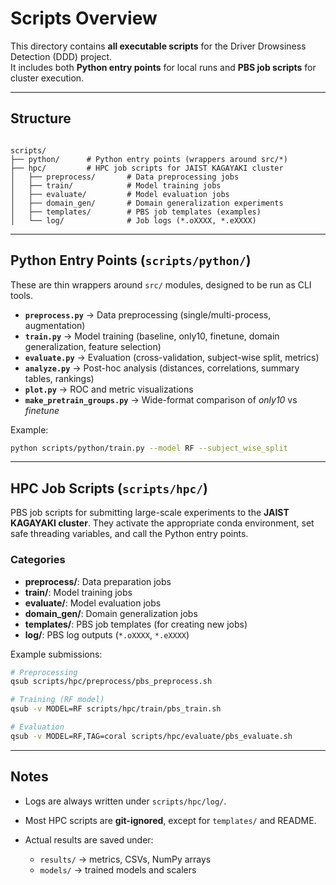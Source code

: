 # Scripts Overview

This directory contains **all executable scripts** for the Driver Drowsiness Detection (DDD) project.  
It includes both **Python entry points** for local runs and **PBS job scripts** for cluster execution.

---

## Structure

```

scripts/
├── python/      # Python entry points (wrappers around src/*)
├── hpc/         # HPC job scripts for JAIST KAGAYAKI cluster
│   ├── preprocess/       # Data preprocessing jobs
│   ├── train/            # Model training jobs
│   ├── evaluate/         # Model evaluation jobs
│   ├── domain_gen/       # Domain generalization experiments
│   ├── templates/        # PBS job templates (examples)
│   └── log/              # Job logs (*.oXXXX, *.eXXXX)

````

---

## Python Entry Points (`scripts/python/`)

These are thin wrappers around `src/` modules, designed to be run as CLI tools.

- **`preprocess.py`** → Data preprocessing (single/multi-process, augmentation)  
- **`train.py`** → Model training (baseline, only10, finetune, domain generalization, feature selection)  
- **`evaluate.py`** → Evaluation (cross-validation, subject-wise split, metrics)  
- **`analyze.py`** → Post-hoc analysis (distances, correlations, summary tables, rankings)  
- **`plot.py`** → ROC and metric visualizations  
- **`make_pretrain_groups.py`** → Wide-format comparison of *only10* vs *finetune*  

Example:
```bash
python scripts/python/train.py --model RF --subject_wise_split
````

---

## HPC Job Scripts (`scripts/hpc/`)

PBS job scripts for submitting large-scale experiments to the **JAIST KAGAYAKI cluster**.
They activate the appropriate conda environment, set safe threading variables, and call the Python entry points.

### Categories

* **preprocess/**: Data preparation jobs
* **train/**: Model training jobs
* **evaluate/**: Model evaluation jobs
* **domain_gen/**: Domain generalization jobs
* **templates/**: PBS job templates (for creating new jobs)
* **log/**: PBS log outputs (`*.oXXXX`, `*.eXXXX`)

Example submissions:

```bash
# Preprocessing
qsub scripts/hpc/preprocess/pbs_preprocess.sh

# Training (RF model)
qsub -v MODEL=RF scripts/hpc/train/pbs_train.sh

# Evaluation
qsub -v MODEL=RF,TAG=coral scripts/hpc/evaluate/pbs_evaluate.sh
```

---

## Notes

* Logs are always written under `scripts/hpc/log/`.
* Most HPC scripts are **git-ignored**, except for `templates/` and README.
* Actual results are saved under:

  * `results/` → metrics, CSVs, NumPy arrays
  * `models/` → trained models and scalers

